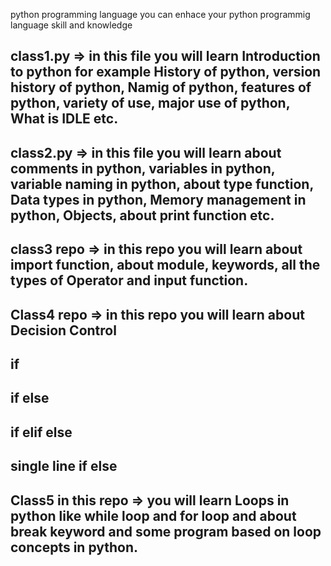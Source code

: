 python programming language you can enhace your python programmig language skill and knowledge 


## class1.py => in this file you will learn Introduction to python for example History of python, version history of python, Namig of python, features of python, variety of use, major use of python, What is IDLE etc.


## class2.py => in this file you will learn about comments in python, variables in python, variable naming in python, about type function, Data types in python, Memory management in python, Objects, about print function etc.

## class3 repo => in this repo you will learn about import function, about module, keywords, all the types of Operator and input function.


## Class4 repo => in this repo you will learn about Decision Control 
## if 
## if else 
## if elif else 
## single line if else 



## Class5 in this repo => you will learn Loops in python like while loop and for loop and about break keyword and some program based on loop concepts in python.
